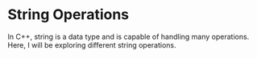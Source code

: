 # String Operations

In C++, string is a data type and is capable of handling many operations.
Here, I will be exploring different string operations.

